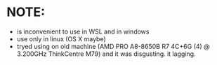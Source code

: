 
# NOTE:
- is inconvenient to use in WSL and in windows
- use only in linux (OS X maybe) 
- tryed using on old machine (AMD PRO A8-8650B R7 4C+6G (4) @ 3.200GHz ThinkCentre M79) and it was disgusting. it lagging.
